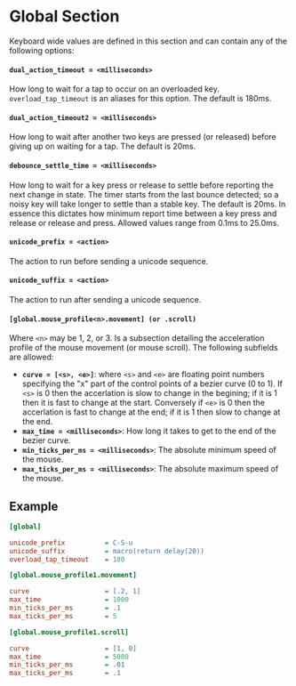 # Global Section

Keyboard wide values are defined in this section and can contain any of the following options:

#### `dual_action_timeout = <milliseconds>`
How long to wait for a tap to occur on an overloaded key. `overload_tap_timeout` is an aliases for
this option. The default is 180ms.

#### `dual_action_timeout2 = <milliseconds>`
How long to wait after another two keys are pressed (or released) before giving up on waiting for a
tap. The default is 20ms.

#### `debounce_settle_time = <milliseconds>`
How long to wait for a key press or release to settle before reporting the next change in state. The
timer starts from the last bounce detected; so a noisy key will take longer to settle than a stable
key. The default is 20ms. In essence this dictates how minimum report time between a key press and
release or release and press. Allowed values range from 0.1ms to 25.0ms.

#### `unicode_prefix = <action>`
The action to run before sending a unicode sequence.

#### `unicode_suffix = <action>`
The action to run after sending a unicode sequence.

#### `[global.mouse_profile<n>.movement] (or .scroll)`
Where `<n>` may be 1, 2, or 3. Is a subsection detailing the acceleration profile of the mouse
movement (or mouse scroll). The following subfields are allowed:

- **`curve = [<s>, <e>]`**: where `<s>` and `<e>` are floating point numbers specifying the "x"
      part of the control points of a bezier curve (0 to 1). If `<s>` is 0 then the accerlation is
      slow to change in the begining; if it is 1 then it is fast to change at the start. Conversely
      if `<e>` is 0 then the accerlation is fast to change at the end; if it is 1 then slow to
      change at the end.
- **`max_time = <milliseconds>`**: How long it takes to get to the end of the bezier curve.
- **`min_ticks_per_ms = <milliseconds>`**: The absolute minimum speed of the mouse.
- **`max_ticks_per_ms = <milliseconds>`**: The absolute maximum speed of the mouse.

## Example

```ini
[global]

unicode_prefix          = C-S-u
unicode_suffix          = macro(return delay(20))
overload_tap_timeout    = 180

[global.mouse_profile1.movement]

curve                   = [.2, 1]
max_time                = 1000
min_ticks_per_ms        = .1
max_ticks_per_ms        = 5

[global.mouse_profile1.scroll]

curve                   = [1, 0]
max_time                = 5000
min_ticks_per_ms        = .01
max_ticks_per_ms        = .1
```
